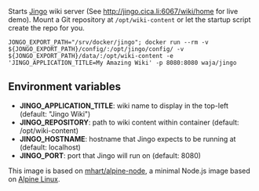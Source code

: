 Starts [Jingo](https://github.com/claudioc/jingo) wiki server (See http://jingo.cica.li:6067/wiki/home for live demo). Mount a Git repository at ```/opt/wiki-content``` or let the startup script create the repo for you.

```
JONGO_EXPORT_PATH="/srv/docker/jingo"; docker run --rm -v ${JONGO_EXPORT_PATH}/config/:/opt/jingo/config/ -v ${JONGO_EXPORT_PATH}/data/:/opt/wiki-content -e 'JINGO_APPLICATION_TITLE=My Amazing Wiki' -p 8080:8080 waja/jingo
```

## Environment variables

* __JINGO_APPLICATION_TITLE__: wiki name to display in the top-left (default: "Jingo Wiki")
* __JINGO_REPOSITORY__: path to wiki content within container (default: /opt/wiki-content)
* __JINGO_HOSTNAME__: hostname that Jingo expects to be running at (default: localhost)
* __JINGO_PORT__: port that Jingo will run on (default: 8080)

This image is based on [mhart/alpine-node](https://github.com/mhart/alpine-node), a minimal Node.js image based on [Alpine Linux](https://alpinelinux.org/). 
